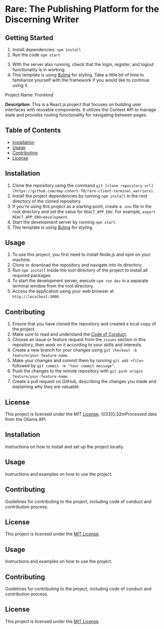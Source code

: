 # Rare: The Publishing Platform for the Discerning Writer



## Getting Started
1. Install dependencies: `npm install`
2. Run the code `npm start`
<!-- TODO: Update the remaining steps if anything changes -->
3. With the server also running, check that the login, register, and logout functionality is in working.
4.  This template is using [Bulma](https://bulma.io/documentation) for styling. Take a little bit of time to familiarize yourself with the framework if you would like to continue using it.




Project Name: Frontend

**Description**: This is a React.js project that focuses on building user interfaces with reusable components. It utilizes the Context API to manage state and provides routing functionality for navigating between pages.

## Table of Contents

- [Installation](#installation)
- [Usage](#usage)
- [Contributing](#contributing)
- [License](#license)

## Installation

1. Clone the repository using the command `git [clone repository-url](https://github.com/day-cohort-70/rare-client-terminal_warriors)`.
2. Install the project dependencies by running `npm install` in the root directory of the cloned repository.
3. If you're using this project as a starting point, create a `.env` file in the root directory and set the value for `REACT_APP_ENV`. For example, `export REACT_APP_ENV=development`.
4. Start the development server by running `npm start`.
5. This template is using [Bulma](https://bulma.io/documentation) for styling.

## Usage

1. To use this project, you first need to install Node.js and npm on your machine.
2. Clone or download the repository and navigate into its directory.
3. Run `npm install` inside the root directory of the project to install all required packages.
4. To start the development server, execute `npm run dev` in a separate terminal window from the root directory.
5. Access the application using your web browser at `http://localhost:3000`.

## Contributing

1. Ensure that you have cloned the repository and created a local copy of the project.
2. Make sure to read and understand the [Code of Conduct](https://github.com/username/repo/blob/master/CODE_OF_CONDUCT.md).
3. Choose an issue or feature request from the `issues` section in this repository, then work on it according to your skills and interests.
4. Create a new branch for your changes using `git checkout -b feature/your-feature-name`.
5. Make your changes and commit them by running `git add <file>` followed by `git commit -m "Your commit message"`.
6. Push the changes to the remote repository with `git push origin feature/your-feature-name`.
7. Create a pull request on GitHub, describing the changes you made and explaining why they are valuable.

## License

This project is licensed under the MIT [License](https://opensource.org/licenses/MIT).
\033[0;32mProcessed data from the Ollama API.
## Installation

Instructions on how to install and set up the project locally.

## Usage

Instructions and examples on how to use the project.

## Contributing

Guidelines for contributing to the project, including code of conduct and contribution process.

## License

This project is licensed under the [MIT License](https://opensource.org/licenses/MIT).


## Usage

Instructions and examples on how to use the project.

## Contributing

Guidelines for contributing to the project, including code of conduct and contribution process.

## License

This project is licensed under the [MIT License](https://opensource.org/licenses/MIT).
